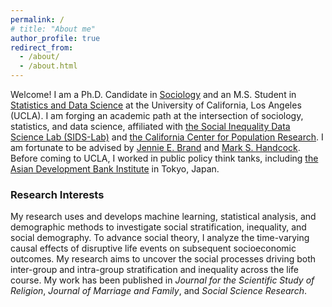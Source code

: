 ```yaml
---
permalink: /
# title: "About me"
author_profile: true
redirect_from: 
  - /about/
  - /about.html
---
```

Welcome! I am a Ph.D. Candidate in [Sociology](https://soc.ucla.edu/) and an M.S. Student in [Statistics and Data Science](https://statistics.ucla.edu/) at the University of California, Los Angeles (UCLA). I am forging an academic path at the intersection of sociology, statistics, and data science, affiliated with [the Social Inequality Data Science Lab (SIDS-Lab)](https://www.sidatasciencelab.org/) and [the California Center for Population Research](https://ccpr.ucla.edu/). I am fortunate to be advised by [Jennie E. Brand](https://www.profjenniebrand.com/) and [Mark S. Handcock](https://handcock.github.io/). Before coming to UCLA, I worked in public policy think tanks, including [the Asian Development Bank Institute](https://www.adb.org/adbi/main) in Tokyo, Japan.

### Research Interests
My research uses and develops machine learning, statistical analysis, and demographic methods to investigate social stratification, inequality, and social demography. To advance social theory, I analyze the time-varying causal effects of disruptive life events on subsequent socioeconomic outcomes. My research aims to uncover the social processes driving both inter-group and intra-group stratification and inequality across the life course. My work has been published in _Journal for the Scientific Study of Religion_, _Journal of Marriage and Family_, and _Social Science Research_.
